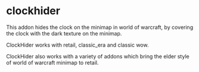 # clockhider

This addon hides the clock on the minimap in world of warcraft, by covering the clock with the dark texture on the minimap.

ClockHider works with retail, classic_era and classic wow.

ClockHider also works with a variety of addons which bring the elder style of world of warcraft minimap to retail.
